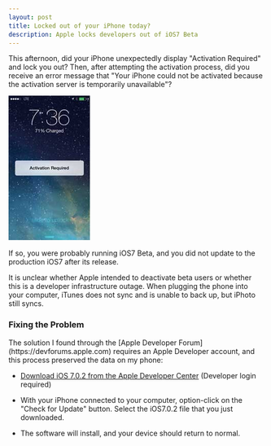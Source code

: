 ```yaml
---
layout: post
title: Locked out of your iPhone today? 
description: Apple locks developers out of iOS7 Beta
---
```


This afternoon, did your iPhone unexpectedly display "Activation Required" and lock you out? Then, after attempting the activation process, did you receive an error message that 
"Your iPhone could not be activated because the activation server is temporarily unavailable"?

<img src="/images/iphonefail.jpg" alt="iPhone Activation Required" />

If so, you were probably running iOS7 Beta, and you did not update to the production iOS7 after its release. 

It is unclear whether Apple intended to deactivate beta users or whether this is a developer infrastructure outage. When plugging the phone into your computer, iTunes does not sync and is unable to back up, but iPhoto still syncs.

<h3>Fixing the Problem</h3>
The solution I found through the [Apple Developer Forum](https://devforums.apple.com) requires an Apple Developer account, and this process preserved the data on my phone:

* <a href="https://developer.apple.com/devcenter/ios/index.action#downloads">Download iOS 7.0.2 from the Apple Developer Center</a> (Developer login required)

* With your iPhone connected to your computer, option-click on the "Check for Update" button. Select the iOS7.0.2 file that you just downloaded. 

* The software will install, and your device should return to normal.

